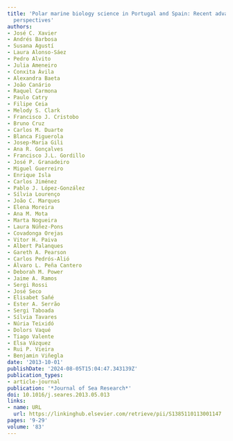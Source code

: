 ```yaml
---
title: 'Polar marine biology science in Portugal and Spain: Recent advances and future
  perspectives'
authors:
- José C. Xavier
- Andrés Barbosa
- Susana Agustí
- Laura Alonso-Sáez
- Pedro Alvito
- Julia Ameneiro
- Conxita Ávila
- Alexandra Baeta
- João Canário
- Raquel Carmona
- Paulo Catry
- Filipe Ceia
- Melody S. Clark
- Francisco J. Cristobo
- Bruno Cruz
- Carlos M. Duarte
- Blanca Figuerola
- Josep-Maria Gili
- Ana R. Gonçalves
- Francisco J.L. Gordillo
- José P. Granadeiro
- Miguel Guerreiro
- Enrique Isla
- Carlos Jiménez
- Pablo J. López-González
- Sílvia Lourenço
- João C. Marques
- Elena Moreira
- Ana M. Mota
- Marta Nogueira
- Laura Núñez-Pons
- Covadonga Orejas
- Vitor H. Paiva
- Albert Palanques
- Gareth A. Pearson
- Carlos Pedrós-Alió
- Álvaro L. Peña Cantero
- Deborah M. Power
- Jaime A. Ramos
- Sergi Rossi
- José Seco
- Elisabet Sañé
- Ester A. Serrão
- Sergi Taboada
- Sílvia Tavares
- Núria Teixidó
- Dolors Vaqué
- Tiago Valente
- Elsa Vázquez
- Rui P. Vieira
- Benjamin Viñegla
date: '2013-10-01'
publishDate: '2024-08-05T15:04:47.343139Z'
publication_types:
- article-journal
publication: '*Journal of Sea Research*'
doi: 10.1016/j.seares.2013.05.013
links:
- name: URL
  url: https://linkinghub.elsevier.com/retrieve/pii/S1385110113001147
pages: '9-29'
volume: '83'
---
```

